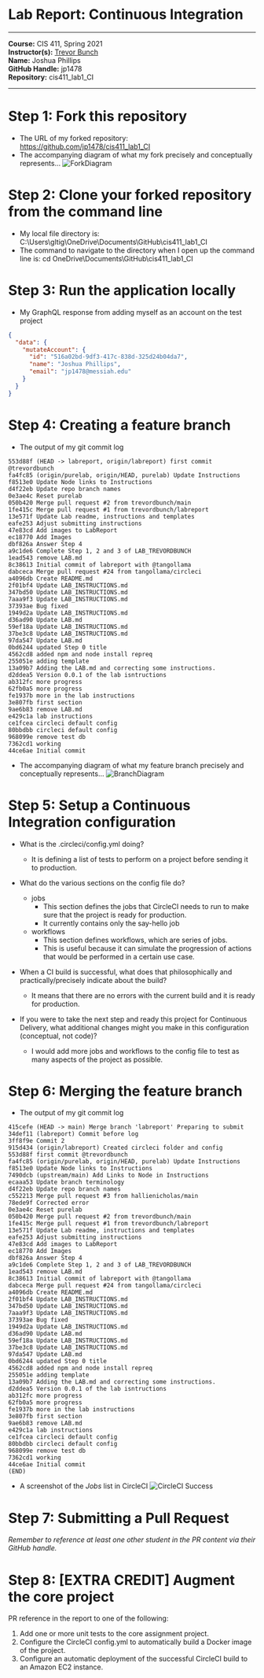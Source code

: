 # Lab Report: Continuous Integration
___
**Course:** CIS 411, Spring 2021  
**Instructor(s):** [Trevor Bunch](https://github.com/trevordbunch)  
**Name:** Joshua Phillips  
**GitHub Handle:** jp1478  
**Repository:**  cis411_lab1_CI
___

# Step 1: Fork this repository
- The URL of my forked repository: https://github.com/jp1478/cis411_lab1_CI
- The accompanying diagram of what my fork precisely and conceptually represents...
  ![ForkDiagram](../assets/RepoDiagram.jpg)


# Step 2: Clone your forked repository from the command line  
- My local file directory is: C:\Users\gltig\OneDrive\Documents\GitHub\cis411_lab1_CI
- The command to navigate to the directory when I open up the command line is: cd OneDrive\Documents\GitHub\cis411_lab1_CI

# Step 3: Run the application locally
- My GraphQL response from adding myself as an account on the test project
``` json
{
  "data": {
    "mutateAccount": {
      "id": "516a02bd-9df3-417c-838d-325d24b04da7",
      "name": "Joshua Phillips",
      "email": "jp1478@messiah.edu"
    }
  }
}
```

# Step 4: Creating a feature branch
- The output of my git commit log
```
553d88f (HEAD -> labreport, origin/labreport) first commit @trevordbunch
fa4fc85 (origin/purelab, origin/HEAD, purelab) Update Instructions
f8513e0 Update Node links to Instructions
d4f22eb Update repo branch names
0e3ae4c Reset purelab
050b420 Merge pull request #2 from trevordbunch/main
1fe415c Merge pull request #1 from trevordbunch/labreport
13e571f Update Lab readme, instructions and templates
eafe253 Adjust submitting instructions
47e83cd Add images to LabReport
ec18770 Add Images
dbf826a Answer Step 4
a9c1de6 Complete Step 1, 2 and 3 of LAB_TREVORDBUNCH
1ead543 remove LAB.md
8c38613 Initial commit of labreport with @tangollama
dabceca Merge pull request #24 from tangollama/circleci
a4096db Create README.md
2f01bf4 Update LAB_INSTRUCTIONS.md
347bd50 Update LAB_INSTRUCTIONS.md
7aaa9f3 Update LAB_INSTRUCTIONS.md
37393ae Bug fixed
1949d2a Update LAB_INSTRUCTIONS.md
d36ad90 Update LAB.md
59ef18a Update LAB_INSTRUCTIONS.md
37be3c8 Update LAB_INSTRUCTIONS.md
97da547 Update LAB.md
0bd6244 updated Step 0 title
4562cd8 added npm and node install repreq
255051e adding template
13a09b7 Adding the LAB.md and correcting some instructions.
d2ddea5 Version 0.0.1 of the lab isntructions
ab312fc more progress
62fb0a5 more progress
fe1937b more in the lab instructions
3e807fb first section
9ae6b83 remove LAB.md
e429c1a lab instructions
ce1fcea circleci default config
80bbdbb circleci default config
968099e remove test db
7362cd1 working
44ce6ae Initial commit
```
- The accompanying diagram of what my feature branch precisely and conceptually represents...
  ![BranchDiagram](../assets/BranchDiagram.jpg)

# Step 5: Setup a Continuous Integration configuration
- What is the .circleci/config.yml doing?  
    - It is defining a list of tests to perform on a project before sending it to production. 

- What do the various sections on the config file do?  
   - jobs
     - This section defines the jobs that CircleCI needs to run to make sure that the project is ready for production. 
     - It currently contains only the say-hello job
   - workflows
     - This section defines workflows, which are series of jobs. 
     - This is useful because it can simulate the progression of actions that would be performed in a certain use case. 

- When a CI build is successful, what does that philosophically and practically/precisely indicate about the build?  
    - It means that there are no errors with the current build and it is ready for production. 

- If you were to take the next step and ready this project for Continuous Delivery, what additional changes might you make in this configuration (conceptual, not code)?  
   - I would add more jobs and workflows to the config file to test as many aspects of the project as possible. 

# Step 6: Merging the feature branch
* The output of my git commit log
```
415cefe (HEAD -> main) Merge branch 'labreport' Preparing to submit
34def11 (labreport) Commit before log
3ff8f9e Commit 2
915d434 (origin/labreport) Created circleci folder and config
553d88f first commit @trevordbunch
fa4fc85 (origin/purelab, origin/HEAD, purelab) Update Instructions
f8513e0 Update Node links to Instructions
7490dcb (upstream/main) Add Links to Node in Instructions
ecaaa53 Update branch terminology
d4f22eb Update repo branch names
c552213 Merge pull request #3 from hallienicholas/main
78ede9f Corrected error
0e3ae4c Reset purelab
050b420 Merge pull request #2 from trevordbunch/main
1fe415c Merge pull request #1 from trevordbunch/labreport
13e571f Update Lab readme, instructions and templates
eafe253 Adjust submitting instructions
47e83cd Add images to LabReport
ec18770 Add Images
dbf826a Answer Step 4
a9c1de6 Complete Step 1, 2 and 3 of LAB_TREVORDBUNCH
1ead543 remove LAB.md
8c38613 Initial commit of labreport with @tangollama
dabceca Merge pull request #24 from tangollama/circleci
a4096db Create README.md
2f01bf4 Update LAB_INSTRUCTIONS.md
347bd50 Update LAB_INSTRUCTIONS.md
7aaa9f3 Update LAB_INSTRUCTIONS.md
37393ae Bug fixed
1949d2a Update LAB_INSTRUCTIONS.md
d36ad90 Update LAB.md
59ef18a Update LAB_INSTRUCTIONS.md
37be3c8 Update LAB_INSTRUCTIONS.md
97da547 Update LAB.md
0bd6244 updated Step 0 title
4562cd8 added npm and node install repreq
255051e adding template
13a09b7 Adding the LAB.md and correcting some instructions.
d2ddea5 Version 0.0.1 of the lab isntructions
ab312fc more progress
62fb0a5 more progress
fe1937b more in the lab instructions
3e807fb first section
9ae6b83 remove LAB.md
e429c1a lab instructions
ce1fcea circleci default config
80bbdbb circleci default config
968099e remove test db
7362cd1 working
44ce6ae Initial commit
(END)
```

* A screenshot of the _Jobs_ list in CircleCI
![CircleCI Success](../assets/circleCI.png)

# Step 7: Submitting a Pull Request
_Remember to reference at least one other student in the PR content via their GitHub handle._



# Step 8: [EXTRA CREDIT] Augment the core project
PR reference in the report to one of the following:
1. Add one or more unit tests to the core assignment project. 
2. Configure the CircleCI config.yml to automatically build a Docker image of the project.
3. Configure an automatic deployment of the successful CircleCI build to an Amazon EC2 instance.
